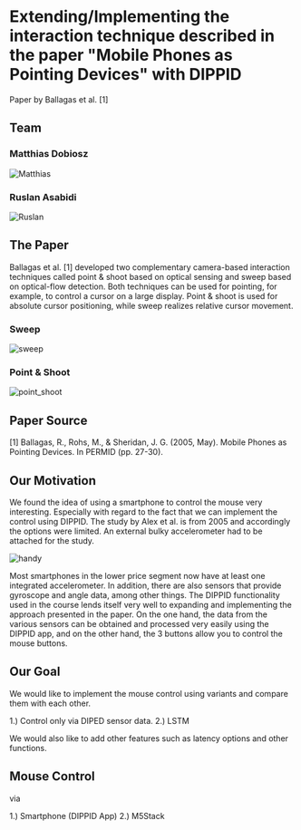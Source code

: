 # Extending/Implementing the interaction technique described in the paper "Mobile Phones as Pointing Devices" with DIPPID
Paper by Ballagas et al. [1]

## Team 

### Matthias Dobiosz

![Matthias](https://github.com/ITT23/assignment-08-replication-matthias-ruslan/assets/41992838/5e58eed8-648c-4788-be6a-c25620acc1c5)

### Ruslan Asabidi 

![Ruslan](https://github.com/ITT23/assignment-08-replication-matthias-ruslan/assets/41992838/de94a21c-dd7e-48d5-ab24-d3b9fff972d8)

## The Paper

Ballagas et al. [1] developed two complementary camera-based interaction techniques called point & shoot based on optical sensing and sweep based on optical-flow detection. Both techniques can be used for pointing, for example, to control a cursor on a large display. Point & shoot is used for absolute cursor positioning, while sweep realizes relative cursor movement.

### Sweep

![sweep](https://github.com/ITT23/assignment-08-replication-matthias-ruslan/assets/41992838/e0ddd98e-1bce-4ae2-8a8a-45ad83728a85)

### Point & Shoot

![point_shoot](https://github.com/ITT23/assignment-08-replication-matthias-ruslan/assets/41992838/7dc57d3c-9022-4aab-a70e-6432da6047b4)

## Paper Source
[1] Ballagas, R., Rohs, M., & Sheridan, J. G. (2005, May). Mobile Phones as Pointing Devices. In PERMID (pp. 27-30).

## Our Motivation

We found the idea of ​​using a smartphone to control the mouse very interesting. Especially with regard to the fact that we can implement the control using DIPPID. The study by Alex et al. is from 2005 and accordingly the options were limited. An external bulky accelerometer had to be attached for the study. 

![handy](https://github.com/ITT23/assignment-08-replication-matthias-ruslan/assets/41992838/5aa2de5c-2158-4406-9f91-f85e31bb9d62)

Most smartphones in the lower price segment now have at least one integrated accelerometer. In addition, there are also sensors that provide gyroscope and angle data, among other things. The DIPPID functionality used in the course lends itself very well to expanding and implementing the approach presented in the paper. On the one hand, the data from the various sensors can be obtained and processed very easily using the DIPPID app, and on the other hand, the 3 buttons allow you to control the mouse buttons.

## Our Goal

We would like to implement the mouse control using variants and compare them with each other.

1.) Control only via DIPED sensor data.
2.) LSTM

We would also like to add other features such as latency options and other functions.

## Mouse Control
via

1.) Smartphone (DIPPID App)
2.) M5Stack

